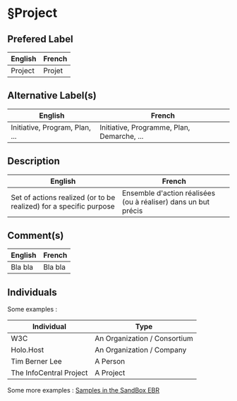 §Project
==

Prefered Label
-
<table>
    <thead>
        <tr>
            <th>English</th>
            <th>French</th>
        </tr>
    </thead>
    <tbody>
        <tr>
            <td>Project</td>
            <td>Projet</td>
        </tr>
    </tbody>
</table>

Alternative Label(s)
-
<table>
    <thead>
        <tr>
            <th>English</th>
            <th>French</th>
        </tr>
    </thead>
    <tbody>
        <tr>
            <td>Initiative, Program, Plan, ...</td>
            <td>Initiative, Programme, Plan, Demarche, ...</td>
        </tr>
    </tbody>
</table>

Description
-
<table>
    <thead>
        <tr>
            <th>English</th>
            <th>French</th>
        </tr>
    </thead>
    <tbody>
        <tr>
            <td>Set of actions realized (or to be realized) for a specific purpose</td>
            <td>Ensemble d'action réalisées (ou à réaliser) dans un but précis</td>
        </tr>
    </tbody>
</table>

Comment(s)
-
<table>
    <thead>
        <tr>
            <th>English</th>
            <th>French</th>
        </tr>
    </thead>
    <tbody>
        <tr>
            <td>Bla bla</td>
            <td>Bla bla</td>
        </tr>
    </tbody>
</table>

Individuals
-


Some examples : 
<table>
    <thead>
        <tr>
            <th>Individual</th>
            <th>Type</th>
        </tr>
    </thead>
    <tbody>
        <tr>
            <td>W3C</td>
            <td>An Organization / Consortium</td>
        </tr>
        <tr>
            <td>Holo.Host</td>
            <td>An Organization / Company</td>
        </tr>
        <tr>
            <td>Tim Berner Lee</td>
            <td>A Person</td>
        </tr>
        <tr>
            <td>The InfoCentral Project</td>
            <td>A Project</td>
        </tr>
    </tbody>
</table>

Some more examples : <a href="https://www.topincs.com/iPlumb3rSandBox/.index?tt=1219">Samples in the SandBox EBR</a>
